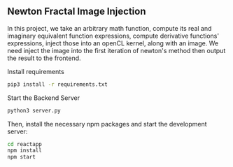 ## Newton Fractal Image Injection
In this project, we take an arbitrary math function, compute its real and imaginary equivalent function expressions, compute derivative functions' expressions, inject those into an openCL kernel, along with an image. We need inject the image into the first iteration of newton's method then output the result to the frontend.

Install requirements
```bash
pip3 install -r requirements.txt
```

Start the Backend Server
```bash
python3 server.py
```
Then, install the necessary npm packages and start the development server:
```bash
cd reactapp
npm install
npm start
```

